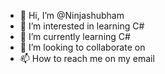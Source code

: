 - 👋 Hi, I’m @Ninjashubham
- 👀 I’m interested in learning C#
- 🌱 I’m currently learning C#
- 💞️ I’m looking to collaborate on 
- 📫 How to reach me on my email

<!---
Ninjashubham/Ninjashubham is a ✨ special ✨ repository because its `README.md` (this file) appears on your GitHub profile.
You can click the Preview link to take a look at your changes.
--->
